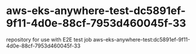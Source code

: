 # aws-eks-anywhere-test-dc5891ef-9f11-4d0e-88cf-7953d460045f-33
repository for use with E2E test job aws-eks-anywhere-test:dc5891ef-9f11-4d0e-88cf-7953d460045f-33
